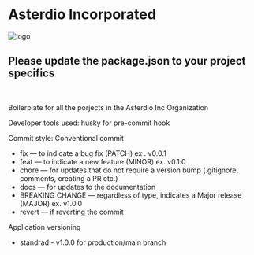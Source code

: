 # Asterdio Incorporated

![logo](https://asterdio.com/wp-content/uploads/2022/06/asterdio-light.png)

## Please update the package.json to your project specifics

<br>

Boilerplate for all the porjects in the Asterdio Inc Organization

Developer tools used:
husky for pre-commit hook

Commit style:
Conventional commit

- fix — to indicate a bug fix (PATCH) ex . v0.0.1
- feat — to indicate a new feature (MINOR) ex. v0.1.0
- chore — for updates that do not require a version bump (.gitignore, comments, creating a PR etc.)
- docs — for updates to the documentation
- BREAKING CHANGE — regardless of type, indicates a Major release (MAJOR) ex. v1.0.0
- revert — if reverting the commit

Application versioning
- standrad - v1.0.0 for production/main branch
